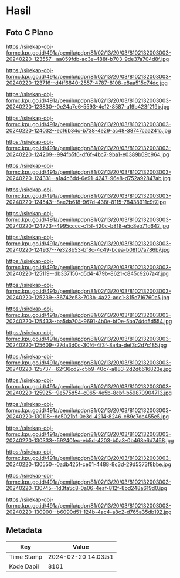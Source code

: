 # Hasil

## Foto C Plano

https://sirekap-obj-formc.kpu.go.id/491a/pemilu/pdpr/81/02/13/20/03/8102132003003-20240220-123557--aa059fdb-ac3e-488f-b703-9de37a704d8f.jpg

https://sirekap-obj-formc.kpu.go.id/491a/pemilu/pdpr/81/02/13/20/03/8102132003003-20240220-123716--d4ff6840-2557-4787-8108-e8aa515c74dc.jpg

https://sirekap-obj-formc.kpu.go.id/491a/pemilu/pdpr/81/02/13/20/03/8102132003003-20240220-123830--0e24a7e6-5593-4e12-8587-a19b423f219b.jpg

https://sirekap-obj-formc.kpu.go.id/491a/pemilu/pdpr/81/02/13/20/03/8102132003003-20240220-124032--ec16b34c-b738-4e29-ac48-38747caa241c.jpg

https://sirekap-obj-formc.kpu.go.id/491a/pemilu/pdpr/81/02/13/20/03/8102132003003-20240220-124209--994fb5f6-df6f-4bc7-9ba1-e0389b69c964.jpg

https://sirekap-obj-formc.kpu.go.id/491a/pemilu/pdpr/81/02/13/20/03/8102132003003-20240220-124331--a1a4c6dd-6e91-4247-96e8-d752a92847ab.jpg

https://sirekap-obj-formc.kpu.go.id/491a/pemilu/pdpr/81/02/13/20/03/8102132003003-20240220-124543--8ae2b618-967d-438f-8115-78438911c9f7.jpg

https://sirekap-obj-formc.kpu.go.id/491a/pemilu/pdpr/81/02/13/20/03/8102132003003-20240220-124723--4995cccc-c15f-420c-b818-e5c8eb71d642.jpg

https://sirekap-obj-formc.kpu.go.id/491a/pemilu/pdpr/81/02/13/20/03/8102132003003-20240220-124937--7e328b53-bf8c-4c49-bcea-b08f07a786b7.jpg

https://sirekap-obj-formc.kpu.go.id/491a/pemilu/pdpr/81/02/13/20/03/8102132003003-20240220-125119--db337156-d5d4-479b-8621-c845c9267a4f.jpg

https://sirekap-obj-formc.kpu.go.id/491a/pemilu/pdpr/81/02/13/20/03/8102132003003-20240220-125239--36742e53-703b-4a22-adc1-815c716760a5.jpg

https://sirekap-obj-formc.kpu.go.id/491a/pemilu/pdpr/81/02/13/20/03/8102132003003-20240220-125433--ba5da704-9691-4b0e-bf0e-5ba74dd5d554.jpg

https://sirekap-obj-formc.kpu.go.id/491a/pemilu/pdpr/81/02/13/20/03/8102132003003-20240220-125609--27da3d0c-30f4-4f3f-8a4a-def3c2d7c185.jpg

https://sirekap-obj-formc.kpu.go.id/491a/pemilu/pdpr/81/02/13/20/03/8102132003003-20240220-125737--62f36cd2-c5b9-40c7-a883-2d2d6616823e.jpg

https://sirekap-obj-formc.kpu.go.id/491a/pemilu/pdpr/81/02/13/20/03/8102132003003-20240220-125925--9e575d54-c065-4e5b-8cbf-b59870904713.jpg

https://sirekap-obj-formc.kpu.go.id/491a/pemilu/pdpr/81/02/13/20/03/8102132003003-20240220-130118--de5021bf-0e3d-4214-8246-c89c7dc455e5.jpg

https://sirekap-obj-formc.kpu.go.id/491a/pemilu/pdpr/81/02/13/20/03/8102132003003-20240220-130333--59240fec-eb5d-4203-b0a3-0b468e6d7468.jpg

https://sirekap-obj-formc.kpu.go.id/491a/pemilu/pdpr/81/02/13/20/03/8102132003003-20240220-130550--0adb425f-ce01-4488-8c3d-29d5373f8bbe.jpg

https://sirekap-obj-formc.kpu.go.id/491a/pemilu/pdpr/81/02/13/20/03/8102132003003-20240220-130745--1d3fa5c8-0a06-4eaf-812f-8bd248a619d0.jpg

https://sirekap-obj-formc.kpu.go.id/491a/pemilu/pdpr/81/02/13/20/03/8102132003003-20240220-130900--b6090d51-124b-4ac4-a8c2-d765a35db192.jpg


## Metadata

| Key        | Value               |
| ---------- | ------------------- |
| Time Stamp | 2024-02-20 14:03:51 |
| Kode Dapil | 8101                |



